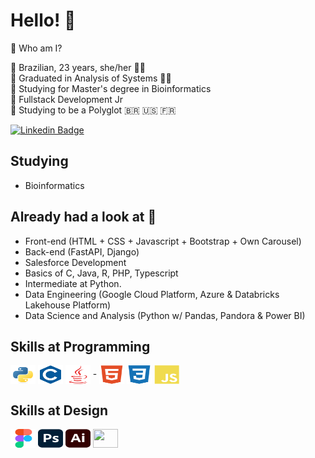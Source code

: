 
# Hello! 👋

🧐 Who am I?

 📌 Brazilian, 23 years, she/her 🏳️‍🌈 <br>
 📌 Graduated in Analysis of Systems 👩‍💻 <br>
 📌 Studying for Master's degree in Bioinformatics <br>
 📌 Fullstack Development Jr <br>
 📌 Studying to be a Polyglot 🇧🇷 🇺🇸 🇫🇷 <br>
 
[![Linkedin Badge](https://img.shields.io/badge/-Sarah%20Soares-6633cc?style=flat-square&logo=Linkedin&logoColor=white&link=https://www.linkedin.com/in/sarah-soares-gs/)](https://www.linkedin.com/in/sarah-soares-gs/) 

## Studying
 - Bioinformatics 


## Already had a look at 👀
- Front-end (HTML + CSS + Javascript + Bootstrap + Own Carousel)
- Back-end (FastAPI, Django)
- Salesforce Development
- Basics of C, Java, R, PHP, Typescript
- Intermediate at Python.
- Data Engineering (Google Cloud Platform, Azure & Databricks Lakehouse Platform)
- Data Science and Analysis (Python w/ Pandas, Pandora & Power BI)

## Skills at Programming
 <img align="center" height="30" width="40" src="https://raw.githubusercontent.com/devicons/devicon/master/icons/python/python-original.svg"> <img align="center" height="30" width="40" src="https://raw.githubusercontent.com/devicons/devicon/master/icons/c/c-plain.svg" />  <img align="center" height="30" width="40" src="https://raw.githubusercontent.com/devicons/devicon/master/icons/java/java-plain.svg" /> - <img align="center" height="30" width="40" src="https://raw.githubusercontent.com/devicons/devicon/master/icons/html5/html5-plain.svg" />  <img align="center" height="30" width="40" src="https://raw.githubusercontent.com/devicons/devicon/master/icons/css3/css3-plain.svg" /> <img align="center" height="30" width="40" src="https://raw.githubusercontent.com/devicons/devicon/master/icons/javascript/javascript-plain.svg" />

          
 
## Skills at Design
<img align="center" height="30" width="40" src="https://raw.githubusercontent.com/devicons/devicon/master/icons/figma/figma-original.svg" /> <img align="center" height="30" width="40" src="https://raw.githubusercontent.com/devicons/devicon/master/icons/photoshop/photoshop-plain.svg" /> <img align="center" height="30" width="40" src="https://raw.githubusercontent.com/devicons/devicon/master/icons/illustrator/illustrator-plain.svg" /> <img align="center" height="30" width="40" src="https://cdn.jsdelivr.net/gh/devicons/devicon/icons/xd/xd-plain.svg" />


